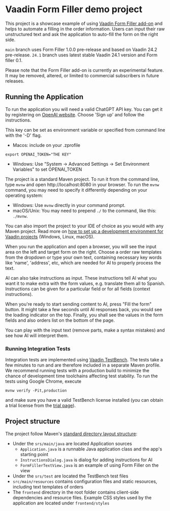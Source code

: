 # Vaadin Form Filler demo project 

This project is a showcase example of using [Vaadin Form Filler add-on](https://github.com/vaadin/form-filler-addon) and helps to automate a filling in the order information.
Users can input their raw unstructured text and ask the application to auto-fill the form on the right side.

`main` branch uses Form Filler 1.0.0 pre-release and based on Vaadin 24.2 pre-release.
`24.1` branch uses latest stable Vaadin 24.1 version and Form filler 0.1.

Please note that the Form Filler add-on is currently an experimental feature. 
It may be removed, altered, or limited to commercial subscribers in future releases.

## Running the Application

To run the application you will need a valid ChatGPT API key.
You can get it by registering on [OpenAI website](https://platform.openai.com/overview).
Choose 'Sign up' and follow the instructions.

This key can be set as environment variable or specified from command line with the '-D' flag.

- Macos: include on your .zprofile
```script
export OPENAI_TOKEN="THE KEY"
```
- Windows: Use "System -> Advanced Settings -> Set Environment Variables" to set OPENAI_TOKEN

The project is a standard Maven project. To run it from the command line, type `mvnw` and open http://localhost:8080 in your browser.
To run the `mvnw` command, you may need to specify it differently depending on your operating system:
- Windows: Use `mvnw` directly in your command prompt.
- macOS/Unix: You may need to prepend `./` to the command, like this: `./mvnw`.

You can also import the project to your IDE of choice as you would with any
Maven project. Read more on [how to set up a development environment for
Vaadin projects](https://vaadin.com/docs/latest/guide/install) (Windows, Linux, macOS).

When you run the application and open a browser, you will see the input area on the left and target form on the right.
Choose a order raw templates from the dropdown or type your own text, containing necessary key words like 'name', 'address', etc, which are needed for AI to properly process the text.

AI can also take instructions as input. These instructions tell AI what you want it to make extra with the form values, e.g. translate them all to Spanish.
Instructions can be given for a particular field or for all fields (context instructions).

When you're ready to start sending content to AI, press "Fill the form" button.
It might take a few seconds until AI responses back, you would see the loading indicator on the top.
Finally, you shall see the values in the form fields and also orders list on the bottom of the page.

You can play with the input text (remove parts, make a syntax mistakes) and see how AI will interpret them.

### Running Integration Tests

Integration tests are implemented using [Vaadin TestBench](https://vaadin.com/testbench). The tests take a few minutes to run and are therefore included in a separate Maven profile. We recommend running tests with a production build to minimize the chance of development time toolchains affecting test stability. To run the tests using Google Chrome, execute

`mvnw verify -Pit,production`

and make sure you have a valid TestBench license installed (you can obtain a trial license from the [trial page](https://vaadin.com/trial)).

## Project structure

The project follow Maven's [standard directory layout structure](https://maven.apache.org/guides/introduction/introduction-to-the-standard-directory-layout.html):
- Under the `srs/main/java` are located Application sources
    - `Application.java` is a runnable Java application class and the app's starting point
    - `InstructionsDialog.java` is dialog for adding instructions for AI
    - `FormFillerTextView.java` is an example of using Form Filler on the view
- Under the `srs/test` are located the TestBench test files
- `src/main/resources` contains configuration files and static resources, including text templates of orders
- The `frontend` directory in the root folder contains client-side
  dependencies and resource files. Example CSS styles used by the application
  are located under `frontend/styles`
